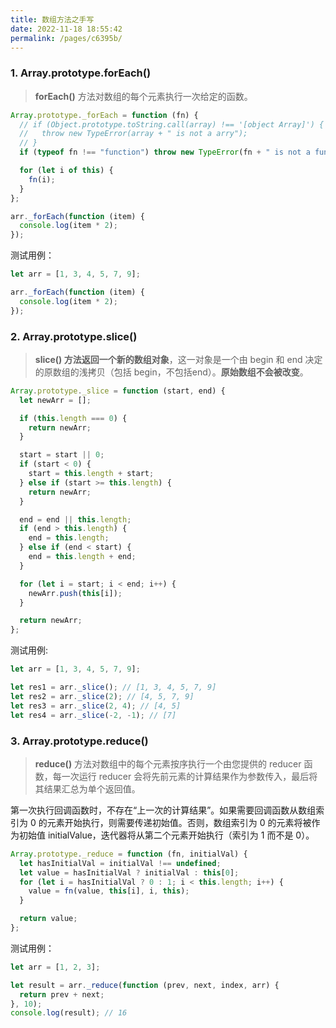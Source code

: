 ```yaml
---
title: 数组方法之手写
date: 2022-11-18 18:55:42
permalink: /pages/c6395b/
---
```


### 1. Array.prototype.forEach()

> **forEach()** 方法对数组的每个元素执行一次给定的函数。

```js
Array.prototype._forEach = function (fn) {
  // if (Object.prototype.toString.call(array) !== '[object Array]') {
  //   throw new TypeError(array + " is not a arry");
  // }
  if (typeof fn !== "function") throw new TypeError(fn + " is not a function");

  for (let i of this) {
    fn(i);
  }
};

arr._forEach(function (item) {
  console.log(item * 2);
});
```

测试用例：
```js
let arr = [1, 3, 4, 5, 7, 9];

arr._forEach(function (item) {
  console.log(item * 2);
});
```

### 2. Array.prototype.slice()

> **slice() 方法返回一个新的数组对象**，这一对象是一个由 begin 和 end 决定的原数组的浅拷贝（包括 begin，不包括end）。**原始数组不会被改变**。

```js
Array.prototype._slice = function (start, end) {
  let newArr = [];

  if (this.length === 0) {
    return newArr;
  }

  start = start || 0;
  if (start < 0) {
    start = this.length + start;
  } else if (start >= this.length) {
    return newArr;
  }

  end = end || this.length;
  if (end > this.length) {
    end = this.length;
  } else if (end < start) {
    end = this.length + end;
  }

  for (let i = start; i < end; i++) {
    newArr.push(this[i]);
  }

  return newArr;
};
```

测试用例:

```js
let arr = [1, 3, 4, 5, 7, 9];

let res1 = arr._slice(); // [1, 3, 4, 5, 7, 9]
let res2 = arr._slice(2); // [4, 5, 7, 9]
let res3 = arr._slice(2, 4); // [4, 5]
let res4 = arr._slice(-2, -1); // [7]
```


### 3. Array.prototype.reduce()

> **reduce()** 方法对数组中的每个元素按序执行一个由您提供的 reducer 函数，每一次运行 reducer 会将先前元素的计算结果作为参数传入，最后将其结果汇总为单个返回值。

第一次执行回调函数时，不存在“上一次的计算结果”。如果需要回调函数从数组索引为 0 的元素开始执行，则需要传递初始值。否则，数组索引为 0 的元素将被作为初始值 initialValue，迭代器将从第二个元素开始执行（索引为 1 而不是 0）。

```js
Array.prototype._reduce = function (fn, initialVal) {
  let hasInitialVal = initialVal !== undefined;
  let value = hasInitialVal ? initialVal : this[0];
  for (let i = hasInitialVal ? 0 : 1; i < this.length; i++) {
    value = fn(value, this[i], i, this);
  }

  return value;
};
```

测试用例：
```js
let arr = [1, 2, 3];

let result = arr._reduce(function (prev, next, index, arr) {
  return prev + next;
}, 10);
console.log(result); // 16
```